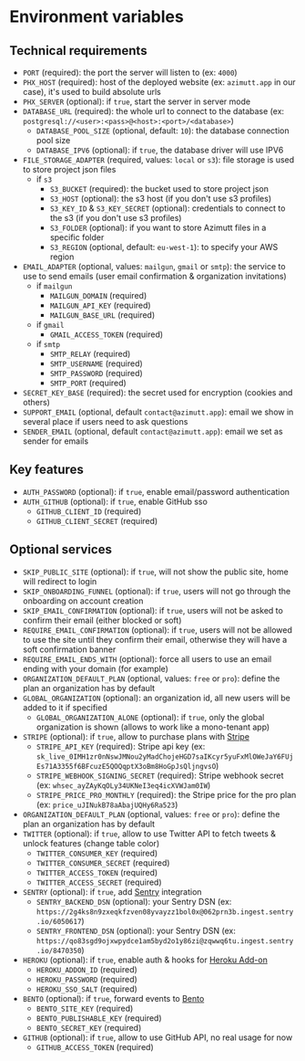 # Environment variables

## Technical requirements

- `PORT` (required): the port the server will listen to (ex: `4000`)
- `PHX_HOST` (required): host of the deployed website (ex: `azimutt.app` in our case), it's used to build absolute urls
- `PHX_SERVER` (optional): if `true`, start the server in server mode
- `DATABASE_URL` (required): the whole url to connect to the database (ex: `postgresql://<user>:<pass>@<host>:<port>/<database>`)
    - `DATABASE_POOL_SIZE` (optional, default: `10`): the database connection pool size
    - `DATABASE_IPV6` (optional): if `true`, the database driver will use IPV6
- `FILE_STORAGE_ADAPTER` (required, values: `local` or `s3`): file storage is used to store project json files
    - if `s3`
        - `S3_BUCKET` (required): the bucket used to store project json
        - `S3_HOST` (optional): the s3 host (if you don't use s3 profiles)
        - `S3_KEY_ID` & `S3_KEY_SECRET` (optional): credentials to connect to the s3 (if you don't use s3 profiles)
        - `S3_FOLDER` (optional): if you want to store Azimutt files in a specific folder
        - `S3_REGION` (optional, default: `eu-west-1`): to specify your AWS region
- `EMAIL_ADAPTER` (optional, values: `mailgun`, `gmail` or `smtp`): the service to use to send emails (user email confirmation & organization invitations)
    - if `mailgun`
        - `MAILGUN_DOMAIN` (required)
        - `MAILGUN_API_KEY` (required)
        - `MAILGUN_BASE_URL` (required)
    - if `gmail`
        - `GMAIL_ACCESS_TOKEN` (required)
    - if `smtp`
        - `SMTP_RELAY` (required)
        - `SMTP_USERNAME` (required)
        - `SMTP_PASSWORD` (required)
        - `SMTP_PORT` (required)
- `SECRET_KEY_BASE` (required): the secret used for encryption (cookies and others)
- `SUPPORT_EMAIL` (optional, default `contact@azimutt.app`): email we show in several place if users need to ask questions
- `SENDER_EMAIL` (optional, default `contact@azimutt.app`): email we set as sender for emails

## Key features

- `AUTH_PASSWORD` (optional): if `true`, enable email/password authentication
- `AUTH_GITHUB` (optional): if `true`, enable GitHub sso
    - `GITHUB_CLIENT_ID` (required)
    - `GITHUB_CLIENT_SECRET` (required)

## Optional services

- `SKIP_PUBLIC_SITE` (optional): if `true`, will not show the public site, home will redirect to login
- `SKIP_ONBOARDING_FUNNEL` (optional): if `true`, users will not go through the onboarding on account creation
- `SKIP_EMAIL_CONFIRMATION` (optional): if `true`, users will not be asked to confirm their email (either blocked or soft)
- `REQUIRE_EMAIL_CONFIRMATION` (optional): if `true`, users will not be allowed to use the site until they confirm their email, otherwise they will have a soft confirmation banner
- `REQUIRE_EMAIL_ENDS_WITH` (optional): force all users to use an email ending with your domain (for example)
- `ORGANIZATION_DEFAULT_PLAN` (optional, values: `free` or `pro`): define the plan an organization has by default
- `GLOBAL_ORGANIZATION` (optional): an organization id, all new users will be added to it if specified
    - `GLOBAL_ORGANIZATION_ALONE` (optional): if `true`, only the global organization is shown (allows to work like a mono-tenant app)
- `STRIPE` (optional): if `true`, allow to purchase plans with [Stripe](https://stripe.com)
    - `STRIPE_API_KEY` (required): Stripe api key (ex: `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`)
    - `STRIPE_WEBHOOK_SIGNING_SECRET` (required): Stripe webhook secret (ex: `whsec_ayZAyKqOLy34UKNeI3eq4icXVWJam0IW`)
    - `STRIPE_PRICE_PRO_MONTHLY` (required): the Stripe price for the pro plan (ex: `price_uJINukB78aAbajUQHy6Ra523`)
- `ORGANIZATION_DEFAULT_PLAN` (optional, values: `free` or `pro`): define the plan an organization has by default
- `TWITTER` (optional): if `true`, allow to use Twitter API to fetch tweets & unlock features (change table color)
    - `TWITTER_CONSUMER_KEY` (required)
    - `TWITTER_CONSUMER_SECRET` (required)
    - `TWITTER_ACCESS_TOKEN` (required)
    - `TWITTER_ACCESS_SECRET` (required)
- `SENTRY` (optional): if `true`, add [Sentry](https://sentry.io) integration
    - `SENTRY_BACKEND_DSN` (optional): your Sentry DSN (ex: `https://2g4ks8n9zxeqkfzven08yvayzz1bol0x@062prn3b.ingest.sentry.io/6050617`)
    - `SENTRY_FRONTEND_DSN` (optional): your Sentry DSN (ex: `https://qo83sgd9ojxwpydce1am5byd2o1y86zi@zqwwq6tu.ingest.sentry.io/8470350`)
- `HEROKU` (optional): if `true`, enable auth & hooks for [Heroku Add-on](https://elements.heroku.com/addons)
    - `HEROKU_ADDON_ID` (required)
    - `HEROKU_PASSWORD` (required)
    - `HEROKU_SSO_SALT` (required)
- `BENTO` (optional): if `true`, forward events to [Bento](https://bentonow.com)
    - `BENTO_SITE_KEY` (required)
    - `BENTO_PUBLISHABLE_KEY` (required)
    - `BENTO_SECRET_KEY` (required)
- `GITHUB` (optional): if `true`, allow to use GitHub API, no real usage for now
    - `GITHUB_ACCESS_TOKEN` (required)
